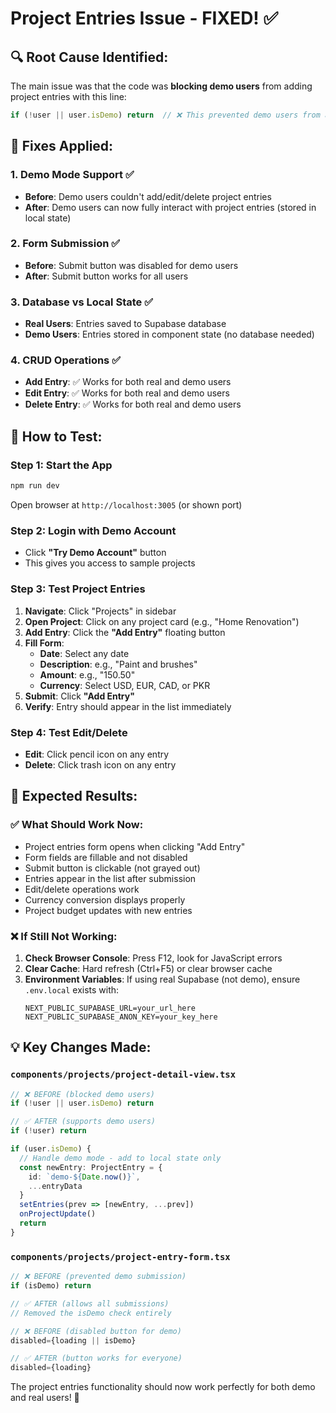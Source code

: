 # Project Entries Issue - FIXED! ✅

## 🔍 **Root Cause Identified:**

The main issue was that the code was **blocking demo users** from adding project entries with this line:
```typescript
if (!user || user.isDemo) return  // ❌ This prevented demo users from adding entries
```

## 🔧 **Fixes Applied:**

### 1. **Demo Mode Support** ✅
- **Before**: Demo users couldn't add/edit/delete project entries
- **After**: Demo users can now fully interact with project entries (stored in local state)

### 2. **Form Submission** ✅
- **Before**: Submit button was disabled for demo users
- **After**: Submit button works for all users

### 3. **Database vs Local State** ✅
- **Real Users**: Entries saved to Supabase database
- **Demo Users**: Entries stored in component state (no database needed)

### 4. **CRUD Operations** ✅
- **Add Entry**: ✅ Works for both real and demo users
- **Edit Entry**: ✅ Works for both real and demo users  
- **Delete Entry**: ✅ Works for both real and demo users

## 🧪 **How to Test:**

### Step 1: Start the App
```bash
npm run dev
```
Open browser at `http://localhost:3005` (or shown port)

### Step 2: Login with Demo Account
- Click **"Try Demo Account"** button
- This gives you access to sample projects

### Step 3: Test Project Entries
1. **Navigate**: Click "Projects" in sidebar
2. **Open Project**: Click on any project card (e.g., "Home Renovation")
3. **Add Entry**: Click the **"Add Entry"** floating button
4. **Fill Form**:
   - **Date**: Select any date
   - **Description**: e.g., "Paint and brushes"
   - **Amount**: e.g., "150.50"
   - **Currency**: Select USD, EUR, CAD, or PKR
5. **Submit**: Click **"Add Entry"**
6. **Verify**: Entry should appear in the list immediately

### Step 4: Test Edit/Delete
- **Edit**: Click pencil icon on any entry
- **Delete**: Click trash icon on any entry

## 🎯 **Expected Results:**

### ✅ **What Should Work Now:**
- Project entries form opens when clicking "Add Entry"
- Form fields are fillable and not disabled
- Submit button is clickable (not grayed out)
- Entries appear in the list after submission
- Edit/delete operations work
- Currency conversion displays properly
- Project budget updates with new entries

### ❌ **If Still Not Working:**

1. **Check Browser Console**: Press F12, look for JavaScript errors
2. **Clear Cache**: Hard refresh (Ctrl+F5) or clear browser cache
3. **Environment Variables**: If using real Supabase (not demo), ensure `.env.local` exists with:
   ```
   NEXT_PUBLIC_SUPABASE_URL=your_url_here
   NEXT_PUBLIC_SUPABASE_ANON_KEY=your_key_here
   ```

## 💡 **Key Changes Made:**

### `components/projects/project-detail-view.tsx`
```typescript
// ❌ BEFORE (blocked demo users)
if (!user || user.isDemo) return

// ✅ AFTER (supports demo users)  
if (!user) return

if (user.isDemo) {
  // Handle demo mode - add to local state only
  const newEntry: ProjectEntry = {
    id: `demo-${Date.now()}`,
    ...entryData
  }
  setEntries(prev => [newEntry, ...prev])
  onProjectUpdate()
  return
}
```

### `components/projects/project-entry-form.tsx`
```typescript
// ❌ BEFORE (prevented demo submission)
if (isDemo) return

// ✅ AFTER (allows all submissions)
// Removed the isDemo check entirely

// ❌ BEFORE (disabled button for demo)
disabled={loading || isDemo}

// ✅ AFTER (button works for everyone)
disabled={loading}
```

The project entries functionality should now work perfectly for both demo and real users! 🎉

